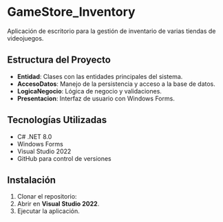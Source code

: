 # GameStore_Inventory

Aplicación de escritorio para la gestión de inventario de varias tiendas de videojuegos.

## Estructura del Proyecto
- **Entidad**: Clases con las entidades principales del sistema.
- **AccesoDatos**: Manejo de la persistencia y acceso a la base de datos.
- **LogicaNegocio**: Lógica de negocio y validaciones.
- **Presentacion**: Interfaz de usuario con Windows Forms.

## Tecnologías Utilizadas
- C# .NET 8.0
- Windows Forms
- Visual Studio 2022
- GitHub para control de versiones

## Instalación
1. Clonar el repositorio:
2. Abrir en **Visual Studio 2022**.
3. Ejecutar la aplicación.

